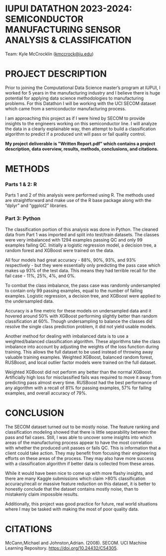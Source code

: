 # IUPUI DATATHON 2023-2024: SEMICONDUCTOR MANUFACTURING SENSOR ANALYSIS & CLASSIFICATION

Team: Kyle McCrocklin (kmccrock@iu.edu)


# PROJECT DESCRIPTION

Prior to joining the Computational Data Science master’s program at IUPUI, I worked for 5 years in the manufacturing industry and I believe there is huge potential for applying data science methodologies to manufacturing problems. For this Datathon I will be working with the UCI SECOM dataset which came from a semiconductor manufacturing process. 

I am approaching this project as if I were hired by SECOM to provide insights to the engineers working on this semiconductor line. I will analyze the data in a clearly explainable way, then attempt to build a classification algorithm to predict if a produced unit will pass or fail quality control.

**My project deliverable is "Written Report.pdf" which contains a project description, data overview, results, methods, conclusions, and citations.**


# METHODS

### Parts 1 & 2: R

Parts 1 and 2 of this analysis were performed using R. The methods used are straightforward and make use of the R base package along with the “dplyr” and “ggplot2” libraries.


### Part 3: Python

The classification portion of this analysis was done in Python. The cleaned data from Part 1 was imported and split into test/train datasets. The classes were very imbalanced with 1294 examples passing QC and only 99 examples failing QC. Initially a logistic regression model, a decision tree, a random forest and XGBoost were trained on the data.

All four models had great accuracy - 88%, 90%, 93%, and 93% respectively - but they were essentially only predicting the pass case which makes up 93% of the test data. This means they had terrible recall for the fail case - 11%, 25%, 4%, and 0%. 

To combat the class imbalance, the pass case was randomly undersampled to contain only 99 passing examples, equal to the number of failing examples. Logistic regression, a decision tree, and XGBoost were applied to the undersampled data.

Accuracy is a fine metric for these models on undersampled data and it hovered around 50% with XGBoost performing slightly better than random classification at 60%. Though undersampling to balance the classes did resolve the single class prediction problem, it did not yield usable models.

Another method for dealing with imbalanced data is to use a weighted/balanced classification algorithm. These algorithms take the class imbalance into account by adjusting the weights of the loss function during training. This allows the full dataset to be used instead of throwing away valuable training examples. Weighted XGBoost, balanced random forest, RUSBoost, and local outlier factor models were trained on the full dataset. 

Weighted XGBoost did not perform any better than the normal XGBoost. Artificially high loss for misclassified fails was required to move it away from predicting pass almost every time. RUSBoost had the best performance of any algorithm with a recall of 81% for passing examples, 57% for failing examples, and overall accuracy of 79%. 


# CONCLUSION

The SECOM dataset turned out to be mostly noise. The feature ranking and classification modeling showed that there is little separability between the pass and fail cases. Still, I was able to uncover some insights into which areas of the manufacturing process appear to have the most correlation with whether the produced unit passes or fails QC. This is information that a client could take action. They may benefit from focusing their engineering efforts on these areas of the process. They may also have more success with a classification algorithm if better data is collected from these areas.

While it would have been nice to come up with more flashy insights, and there are many Kaggle submissions which claim >80% classification accuracy/recall or massive feature reduction on this dataset, it is better to honestly conclude that the dataset contains mostly noise, than to mistakenly claim impossible results.

Additionally, this project was good practice for future, real world situations where I may be tasked with making the most of poor quality data.


# CITATIONS

McCann,Michael and Johnston,Adrian. (2008). SECOM. UCI Machine Learning Repository. https://doi.org/10.24432/C54305.
